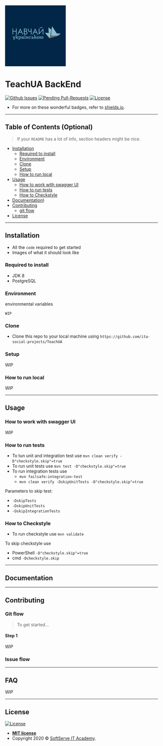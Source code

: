 <a href="https://softserve.academy/"><img src="https://github.com/ita-social-projects/TeachUA/blob/main/images/logo.png" title="SoftServe IT Academy" alt="SoftServe IT Academy"></a>

# TeachUA BackEnd

[![Github Issues](https://img.shields.io/github/issues/ita-social-projects/TeachUA?style=flat-square)](https://github.com/ita-social-projects/TeachUA/issues)
[![Pending Pull-Requests](https://img.shields.io/github/issues-pr/ita-social-projects/TeachUA?style=flat-square)](https://github.com/ita-social-projects/TeachUA/pulls)
[![License](http://img.shields.io/:license-mit-blue.svg?style=flat-square)](http://badges.mit-license.org)

- For more on these wonderful  badges, refer to <a href="https://shields.io/" target="_blank">shields.io</a>.

---

## Table of Contents (Optional)

> If your `README` has a lot of info, section headers might be nice.

- [Installation](#installation)
  - [Required to install](#Required-to-install)
  - [Environment](#Environment)
  - [Clone](#Clone)
  - [Setup](#Setup)
  - [How to run local](#How-to-run-local)
- [Usage](#Usage)
  - [How to work with swagger UI](#How-to-work-with-swagger-UI)
  - [How to run tests](#How-to-run-tests)
  - [How to Checkstyle](#How-to-Checkstyle)
- [Documentation](#Documentation))
- [Contributing](#contributing)
  - [git flow](#git-flow)
- [License](#license)

---

## Installation

- All the `code` required to get started
- Images of what it should look like

### Required to install
* JDK 8
* PostgreSQL

### Environment
environmental variables
```properties
WIP
```

### Clone

- Clone this repo to your local machine using `https://github.com/ita-social-projects/TeachUA`

### Setup
WIP
### How to run local

WIP

---

## Usage
### How to work with swagger UI

WIP

### How to run tests
- To tun unit and integration test use `mvn clean verify -D"checkstyle.skip"=true`
- To run unit tests use `mvn test -D"checkstyle.skip"=true`
- To run integration tests use 
  - `mvn failsafe:integration-test`
  - `mvn clean verify -DskipUnitTests -D"checkstyle.skip"=true`
  
Parameters to skip test:
- `-DskipTests`
- `-DskipUnitTests`
- `-DskipIntegrationTests`
### How to Checkstyle
- To run checkstyle use `mvn validate`

To skip checkstyle use
- PowerShell `-D"checkstyle.skip"=true`
- cmd `-Dcheckstyle.skip`
---

## Documentation

---

## Contributing

### Git flow
> To get started...
#### Step 1

WIP

### Issue flow

---

## FAQ

WIP

---

## License

[![License](http://img.shields.io/:license-mit-blue.svg?style=flat-square)](http://badges.mit-license.org)

- **[MIT license](http://opensource.org/licenses/mit-license.php)**
- Copyright 2020 © <a href="https://softserve.academy/" target="_blank"> SoftServe IT Academy</a>.